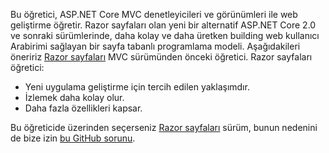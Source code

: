 Bu öğretici, ASP.NET Core MVC denetleyicileri ve görünümleri ile web geliştirme öğretir. Razor sayfaları olan yeni bir alternatif ASP.NET Core 2.0 ve sonraki sürümlerinde, daha kolay ve daha üretken building web kullanıcı Arabirimi sağlayan bir sayfa tabanlı programlama modeli. Aşağıdakileri öneririz [Razor sayfaları](xref:tutorials/razor-pages/razor-pages-start) MVC sürümünden önceki öğretici. Razor sayfaları öğretici:

* Yeni uygulama geliştirme için tercih edilen yaklaşımdır.
* İzlemek daha kolay olur.
* Daha fazla özellikleri kapsar.

Bu öğreticide üzerinden seçerseniz [Razor sayfaları](xref:tutorials/razor-pages/razor-pages-start) sürüm, bunun nedenini de bize izin [bu GitHub sorunu](https://github.com/aspnet/Docs/issues/6146).
